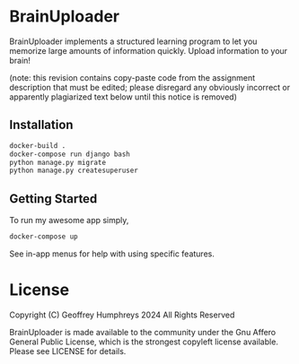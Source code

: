 # BrainUploader
BrainUploader implements a structured learning program to let you memorize large amounts of information quickly.  Upload information to your brain!

(note: this revision contains copy-paste code from the assignment description that must be edited; please disregard any obviously incorrect or apparently plagiarized text below until this notice is removed)

## Installation
```bash
docker-build .
docker-compose run django bash
python manage.py migrate
python manage.py createsuperuser
```

## Getting Started
To run my awesome app simply,
```bash
docker-compose up
```
See in-app menus for help with using specific features.

# License

Copyright (C) Geoffrey Humphreys 2024
All Rights Reserved

BrainUploader is made available to the community under the Gnu Affero General Public License, which is the strongest copyleft license available. Please see LICENSE for details.

